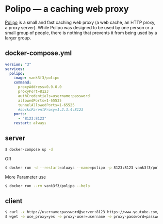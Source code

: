 Polipo — a caching web proxy
============================

[Polipo][1] is a small and fast caching web proxy (a web cache, an HTTP proxy, a
proxy server). While Polipo was designed to be used by one person or a small
group of people, there is nothing that prevents it from being used by a larger
group.

## docker-compose.yml

```yaml
version: "3"
services:  
  polipo:
    image: vank3f3/polipo
    command:
      proxyAddress=0.0.0.0
      proxyPort=8123
      authCredentials=username:password
      allowedPorts=1-65535
      tunnelAllowedPorts=1-65525
      #socksParentProxy=1.2.3.4:8123
    ports:
      - "8123:8123"
    restart: always
```

## server

```bash
$ docker-compose up -d
```
OR

```bash
$ docker run -d --restart=always --name=polipo -p 8123:8123 vank3f3/polipo proxyAddress=0.0.0.0  authCredentials=username:password
```

More Parameter use

```bash
$ docker run --rm vank3f3/polipo --help
```
## client

```bash
$ curl -x http://username:password@server:8123 https://www.youtube.com/
$ wget -e use_proxy=yes -e proxy-user=username -e proxy-password=password -e http_proxy=server:8123 http://cachefly.cachefly.net/100mb.test
```

[1]: https://www.irif.univ-paris-diderot.fr/~jch/software/polipo/